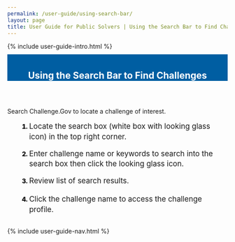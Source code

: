 ```yaml
---
permalink: /user-guide/using-search-bar/
layout: page
title: User Guide for Public Solvers | Using the Search Bar to Find Challenges 
---
```

<div class="row">
  <div class="col-sm-12">{% include user-guide-intro.html %}</div>
</div>
<div class="row" style="padding-top: 10px; padding-bottom: 30px;">
  <div class="col-sm-12" style="padding-top: 6px; background-color: #005ea2; color: #ffffff; text-align: center;"><h2>Using the Search Bar to Find Challenges</h2></div>
</div>
<div class="row">
  <div class="col-sm-7">
    <p>Search Challenge.Gov to locate a challenge of interest.</p>
    <ol style="padding-left: 50px;">
      <li style="font-weight:900;"><span style="font-size: 1.06rem; line-height: 1.5; font-weight: 400;">Locate the search box (white box with looking glass icon) in the top right corner.</span></li><br>
      <li style="font-weight:900;"><span style="font-size: 1.06rem; line-height: 1.5; font-weight: 400;">Enter challenge name or keywords to search into the search box then click the looking glass icon.</span></li><br>
      <li style="font-weight:900;"><span style="font-size: 1.06rem; line-height: 1.5; font-weight: 400;">Review list of search results.</span></li><br>
      <li style="font-weight:900;"><span style="font-size: 1.06rem; line-height: 1.5; font-weight: 400;">Click the challenge name to access the challenge profile.</span></li>
    </ol>
  </div>
  <div class="col-sm-1">&nbsp;</div>
  <div class="col-sm-4"> {% include user-guide-nav.html %} </div>
</div>

